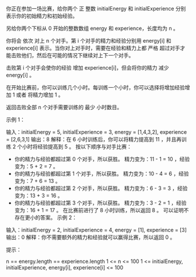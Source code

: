 你正在参加一场比赛，给你两个 正 整数 initialEnergy 和 initialExperience 分别表示你的初始精力和初始经验。

另给你两个下标从 0 开始的整数数组 energy 和 experience，长度均为 n 。

你将会 依次 对上 n 个对手。第 i 个对手的精力和经验分别用 energy[i] 和 experience[i] 表示。当你对上对手时，需要在经验和精力上都 严格 超过对手才能击败他们，然后在可能的情况下继续对上下一个对手。

击败第 i 个对手会使你的经验 增加 experience[i]，但会将你的精力 减少 energy[i] 。

在开始比赛前，你可以训练几个小时。每训练一个小时，你可以选择将增加经验增加 1 或者 将精力增加 1 。

返回击败全部 n 个对手需要训练的 最少 小时数目。

示例 1：

输入：initialEnergy = 5, initialExperience = 3, energy = [1,4,3,2], experience = [2,6,3,1]
输出：8
解释：在 6 小时训练后，你可以将精力提高到 11 ，并且再训练 2 个小时将经验提高到 5 。
按以下顺序与对手比赛：

- 你的精力与经验都超过第 0 个对手，所以获胜。
  精力变为：11 - 1 = 10 ，经验变为：5 + 2 = 7 。
- 你的精力与经验都超过第 1 个对手，所以获胜。
  精力变为：10 - 4 = 6 ，经验变为：7 + 6 = 13 。
- 你的精力与经验都超过第 2 个对手，所以获胜。
  精力变为：6 - 3 = 3 ，经验变为：13 + 3 = 16 。
- 你的精力与经验都超过第 3 个对手，所以获胜。
  精力变为：3 - 2 = 1 ，经验变为：16 + 1 = 17 。
  在比赛前进行了 8 小时训练，所以返回 8 。
  可以证明不存在更小的答案。
  示例 2：

输入：initialEnergy = 2, initialExperience = 4, energy = [1], experience = [3]
输出：0
解释：你不需要额外的精力和经验就可以赢得比赛，所以返回 0 。

提示：

n == energy.length == experience.length
1 <= n <= 100
1 <= initialEnergy, initialExperience, energy[i], experience[i] <= 100
